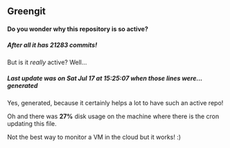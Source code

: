 ## Greengit

#### Do you wonder why this repository is so active?

##### After all it has 21283 commits!

But is it *really* active? Well...

##### Last update was on Sat Jul 17 at 15:25:07 when those lines were... generated

Yes, generated, because it certainly helps a lot to have such an active repo!

Oh and there was **27%** disk usage on the machine
where there is the cron updating this file.

Not the best way to monitor a VM in the cloud but it works! :)
